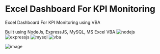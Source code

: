 # Excel Dashboard For KPI Monitoring
Excel Dashboard For KPI Monitoring using VBA

Built using NodeJs, ExpressJS, MySQL, MS Excel VBA  ![nodejs](https://user-images.githubusercontent.com/82875299/153736094-8edef392-f2ca-4be0-ac09-16b2bb29eee5.jpg)     ![expressjs](https://user-images.githubusercontent.com/82875299/153736048-7cfe11f1-ab3c-49c0-8268-cf6664fb15b0.jpg)     ![mysql](https://user-images.githubusercontent.com/82875299/153736001-ce1f7f84-8763-4616-b9a6-fb73023c50a9.jpg)  ![vba](https://user-images.githubusercontent.com/82875299/153984559-89fbe7ab-c5f9-437b-bff8-4928c73d1b5a.png)




![image](https://user-images.githubusercontent.com/82875299/153979681-8b527bee-f44f-4ace-9d86-2fd2359ed523.png)
